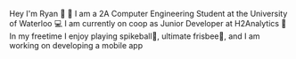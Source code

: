 Hey I'm Ryan 👋
🏫 I am a 2A Computer Engineering Student at the University of Waterloo 
💻 I am currently on coop as Junior Developer at H2Analytics 
📱 In my freetime I enjoy playing spikeball🏐, ultimate frisbee🥏, and I am working on developing a mobile app
